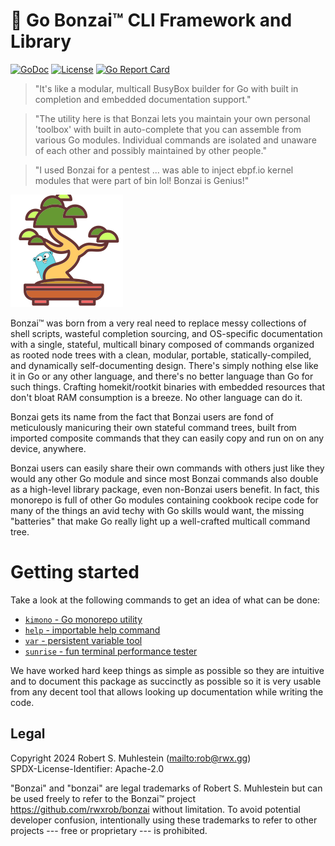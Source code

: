 # 🌳 Go Bonzai™ CLI Framework and Library

[![GoDoc](https://godoc.org/github.com/rwxrob/bonzai?status.svg)](https://godoc.org/github.com/rwxrob/bonzai)
[![License](https://img.shields.io/badge/license-Apache2-brightgreen.svg)](LICENSE)
[![Go Report
Card](https://goreportcard.com/badge/github.com/rwxrob/bonzai)](https://goreportcard.com/report/github.com/rwxrob/bonzai)

> "It's like a modular, multicall BusyBox builder for Go with built in completion and embedded documentation support."

> "The utility here is that Bonzai lets you maintain your own personal 'toolbox' with built in auto-complete that you can assemble from  various Go modules. Individual commands are isolated and unaware of  each other and possibly maintained by other people."

> "I used Bonzai for a pentest ... was able to inject ebpf.io kernel modules that were part of bin lol! Bonzai is Genius!"

![logo](assets/logo.png)

Bonzai™ was born from a very real need to replace messy collections of shell scripts, wasteful completion sourcing, and OS-specific documentation with a single, stateful, multicall binary composed of commands organized as rooted node trees with a clean, modular, portable, statically-compiled, and dynamically self-documenting design. There's simply nothing else like it in Go or any other language, and there's no better language than Go for such things. Crafting homekit/rootkit binaries with embedded resources that don't bloat RAM consumption is a breeze. No other language can do it.

Bonzai gets its name from the fact that Bonzai users are fond of meticulously manicuring their own stateful command trees, built from imported composite commands that they can easily copy and run on on any device, anywhere.

Bonzai users can easily share their own commands with others just like they would any other Go module and since most Bonzai commands also double as a high-level library package, even non-Bonzai users benefit. In fact, this monorepo is full of other Go modules containing cookbook recipe code for many of the things an avid techy with Go skills would want, the missing "batteries" that make Go really light up a well-crafted multicall command tree.

# Getting started

Take a look at the following commands to get an idea of what can be done:

- [`kimono` - Go monorepo utility](./cmds/kimono)
- [`help` - importable help command](./cmds/help)
- [`var` - persistent variable tool](./vars/cmd/var)
- [`sunrise` - fun terminal performance tester](./cmds/sunrise)

We have worked hard keep things as simple as possible so they are intuitive and to document this package as succinctly as possible so it is very usable from any decent tool that allows looking up documentation while writing the code.

## Legal

Copyright 2024 Robert S. Muhlestein (<mailto:rob@rwx.gg>)  
SPDX-License-Identifier: Apache-2.0

"Bonzai" and "bonzai" are legal trademarks of Robert S. Muhlestein but
can be used freely to refer to the Bonzai™ project
<https://github.com/rwxrob/bonzai> without limitation. To avoid
potential developer confusion, intentionally using these trademarks to
refer to other projects --- free or proprietary --- is prohibited.
